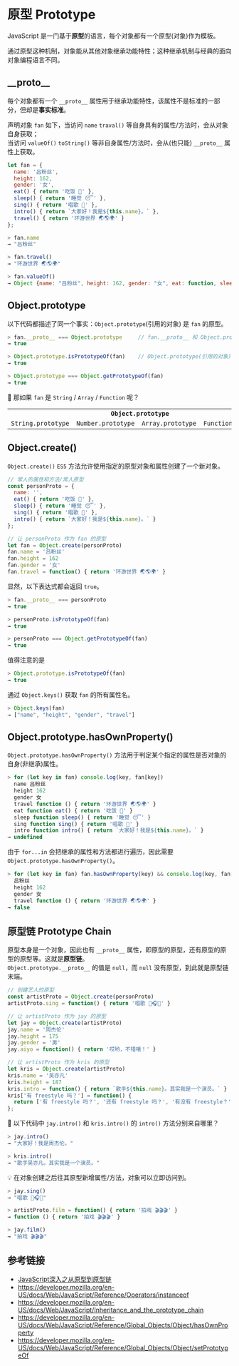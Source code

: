 # 原型 Prototype

JavaScript 是一门基于**原型**的语言，每个对象都有一个原型(对象)作为模板。

通过原型这种机制，对象能从其他对象继承功能特性；这种继承机制与经典的面向对象编程语言不同。

## \_\_proto\_\_
每个对象都有一个 `__proto__` 属性用于继承功能特性，该属性不是标准的一部分，但却是**事实标准**。  

声明对象 `fan` 如下，当访问 `name` `traval()` 等自身具有的属性/方法时，会从对象自身获取；  
当访问 `valueOf()` `toString()` 等非自身属性/方法时，会从(也只能) `__proto__` 属性上获取。
```javascript
let fan = {
  name: '吕粉丝',
  height: 162,
  gender: '女',
  eat() { return '吃饭 🍚' },
  sleep() { return '睡觉 😴' },
  sing() { return '唱歌 🎤' },
  intro() { return `大家好！我是${this.name}。` },
  travel() { return '环游世界 🌏🌎🌍' }
};
```
```javascript
> fan.name
→ "吕粉丝"

> fan.travel()
→ "环游世界 🌏🌎🌍"

> fan.valueOf()
→ Object {name: "吕粉丝", height: 162, gender: "女", eat: function, sleep: function…}
```
## Object.prototype
以下代码都描述了同一个事实：`Object.prototype`(引用的对象) 是 `fan` 的原型。
```javascript
> fan.__proto__ === Object.prototype     // fan.__proto__ 和 Object.prototype 引用同一对象
→ true

> Object.prototype.isPrototypeOf(fan)    // Object.prototype(引用的对象) 是 fan 的原型
→ true

> Object.prototype === Object.getPrototypeOf(fan)
→ true
```
🤔 那如果 `fan` 是 `String` / `Array` / `Function` 呢？

<table>
  <tr>
    <td align="center" colspan="4">
      <strong><code>Object.prototype</code></strong>
    </td>
  </tr>
  <tr align="center">
    <td><code>String.prototype</code></td>
    <td><code>Number.prototype</code></td>
    <td><code>Array.prototype</code></td>
    <td><code>Function.prototype</code></td>
  </tr>
</table>

## Object.create()
`Object.create()` `ES5` 方法允许使用指定的原型对象和属性创建了一个新对象。
```javascript
// 常人的属性和方法/常人原型
const personProto = {
  name: '',
  eat() { return '吃饭 🍚' },
  sleep() { return '睡觉 😴' },
  sing() { return '唱歌 🎤' },
  intro() { return `大家好！我是${this.name}。` }
};

// 让 personProto 作为 fan 的原型
let fan = Object.create(personProto)
fan.name = '吕粉丝'
fan.height = 162
fan.gender = '女'
fan.travel = function() { return '环游世界 🌏🌎🌍' }
```
显然，以下表达式都会返回 `true`。
```javascript
> fan.__proto__ === personProto
→ true

> personProto.isPrototypeOf(fan)
→ true

> personProto === Object.getPrototypeOf(fan)
→ true 
```
值得注意的是
```javascript
> Object.prototype.isPrototypeOf(fan)
→ true
```

通过 `Object.keys()` 获取 `fan` 的所有属性名。
```javascript
> Object.keys(fan)
→ ["name", "height", "gender", "travel"]
```

## Object.prototype.hasOwnProperty()
`Object.prototype.hasOwnProperty()` 方法用于判定某个指定的属性是否对象的自身(非继承)属性。
```javascript
> for (let key in fan) console.log(key, fan[key])
  name 吕粉丝
  height 162
  gender 女
  travel function () { return '环游世界 🌏🌎🌍' }
  eat function eat() { return '吃饭 🍚' }
  sleep function sleep() { return '睡觉 😴' }
  sing function sing() { return '唱歌 🎤' }
  intro function intro() { return `大家好！我是${this.name}。` }
→ undefined
```
由于 `for...in` 会把继承的属性和方法都进行遍历，因此需要 `Object.prototype.hasOwnProperty()`。
```javascript
> for (let key in fan) fan.hasOwnProperty(key) && console.log(key, fan[key])
  吕粉丝
  height 162
  gender 女
  travel function () { return '环游世界 🌏🌎🌍' }
→ false
```

## 原型链 Prototype Chain
原型本身是一个对象，因此也有 `__proto__` 属性，即原型的原型，还有原型的原型的原型等。这就是**原型链**。  
`Object.prototype.__proto__` 的值是 `null`，而 `null` 没有原型，到此就是原型链末端。
```javascript
// 创建艺人的原型
const artistProto = Object.create(personProto)
artistProto.sing = function() { return '唱歌 🎤🎧🎸' }

// 让 artistProto 作为 jay 的原型
let jay = Object.create(artistProto)
jay.name = '周杰伦'
jay.height = 175
jay.gender = '男'
jay.aiyo = function() { return '哎哟，不错哦！' }

// 让 artistProto 作为 kris 的原型
let kris = Object.create(artistProto)
kris.name = '吴亦凡'
kris.height = 187
kris.intro = function() { return `歌手${this.name}。其实我是一个演员。` }
kris['有 freestyle 吗？'] = function() {
  return ['有 freestyle 吗？', '还有 freestyle 吗？', '有没有 freestyle？'][Math.floor(Math.random() * 3)]
};
```
🤔 以下代码中 `jay.intro()` 和 `kris.intro()` 的 `intro()` 方法分别来自哪里？
```javascript
> jay.intro()
→ "大家好！我是周杰伦。"

> kris.intro()
→ "歌手吴亦凡。其实我是一个演员。"
```
💡 在对象创建之后往其原型新增属性/方法，对象可以立即访问到。
```javascript
> jay.sing()
→ "唱歌 🎤🎧🎸"

> artistProto.film = function() { return '拍戏 🎬🎬🎬' }
→ function () { return '拍戏 🎬🎬🎬' }

> jay.film()
→ "拍戏 🎬🎬🎬"
```

## 参考链接
* [JavaScript深入之从原型到原型链](https://github.com/mqyqingfeng/Blog/blob/master/articles/%E6%B7%B1%E5%85%A5%E7%B3%BB%E5%88%97%E6%96%87%E7%AB%A0/JavaScript%E6%B7%B1%E5%85%A5%E4%B9%8B%E4%BB%8E%E5%8E%9F%E5%9E%8B%E5%88%B0%E5%8E%9F%E5%9E%8B%E9%93%BE.md)
* https://developer.mozilla.org/en-US/docs/Web/JavaScript/Reference/Operators/instanceof
* https://developer.mozilla.org/en-US/docs/Web/JavaScript/Inheritance_and_the_prototype_chain
* https://developer.mozilla.org/en-US/docs/Web/JavaScript/Reference/Global_Objects/Object/hasOwnProperty
* https://developer.mozilla.org/en-US/docs/Web/JavaScript/Reference/Global_Objects/Object/setPrototypeOf
